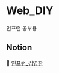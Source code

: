 # Web_DIY
인프런 공부용 

## Notion
🍰 <a href="https://messenger-kh.notion.site/282afd346783482e827099747002b6c4?v=df90ce9a15df49fda04c30a96242b1eb">인프런_김영한</a>

